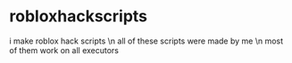 # robloxhackscripts
i make roblox hack scripts \n
all of these scripts were made by me \n
most of them work on all executors
